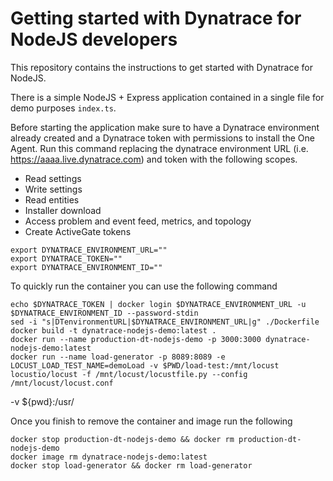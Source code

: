 # Getting started with Dynatrace for NodeJS developers

This repository contains the instructions to get started with Dynatrace for NodeJS.

There is a simple NodeJS + Express application contained in a single file for demo purposes `index.ts`.

Before starting the application make sure to have a Dynatrace environment already created and a Dynatrace token with permissions to install the One Agent. 
Run this command replacing the dynatrace environment URL (i.e. https://aaaa.live.dynatrace.com) and token with the following scopes. 

- Read settings
- Write settings
- Read entities
- Installer download
- Access problem and event feed, metrics, and topology
- Create ActiveGate tokens

```
export DYNATRACE_ENVIRONMENT_URL=""
export DYNATRACE_TOKEN=""
export DYNATRACE_ENVIRONMENT_ID=""
```

To quickly run the container you can use the following command 

```(bash)
echo $DYNATRACE_TOKEN | docker login $DYNATRACE_ENVIRONMENT_URL -u $DYNATRACE_ENVIRONMENT_ID --password-stdin
sed -i "s|DTenvironmentURL|$DYNATRACE_ENVIRONMENT_URL|g" ./Dockerfile
docker build -t dynatrace-nodejs-demo:latest .
docker run --name production-dt-nodejs-demo -p 3000:3000 dynatrace-nodejs-demo:latest
docker run --name load-generator -p 8089:8089 -e LOCUST_LOAD_TEST_NAME=demoLoad -v $PWD/load-test:/mnt/locust locustio/locust -f /mnt/locust/locustfile.py --config /mnt/locust/locust.conf
```


-v ${pwd}:/usr/


Once you finish to remove the container and image run the following

```(bash)
docker stop production-dt-nodejs-demo && docker rm production-dt-nodejs-demo
docker image rm dynatrace-nodejs-demo:latest
docker stop load-generator && docker rm load-generator
```